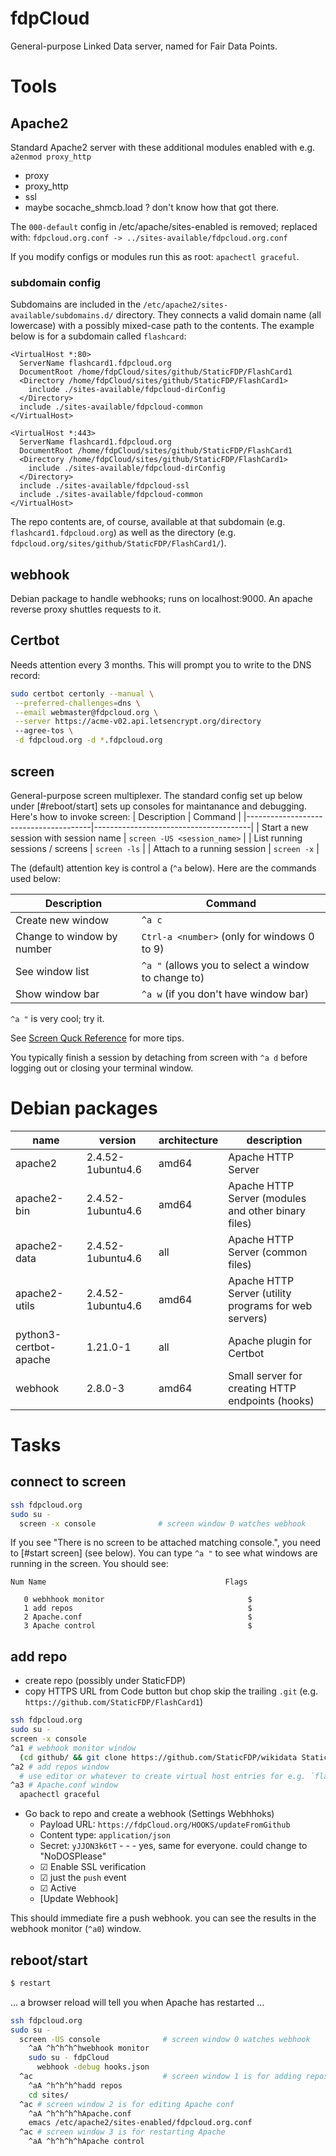 # fdpCloud

General-purpose Linked Data server, named for Fair Data Points.

# Tools

## Apache2
Standard Apache2 server with these additional modules enabled with e.g. `a2enmod proxy_http`
* proxy
* proxy_http
* ssl
* maybe socache_shmcb.load ? don't know how that got there.

The `000-default` config in /etc/apache/sites-enabled is removed; replaced with:
`fdpcloud.org.conf -> ../sites-available/fdpcloud.org.conf`

If you modify configs or modules run this as root: `apachectl graceful`.

### subdomain config
Subdomains are included in the `/etc/apache2/sites-available/subdomains.d/` directory.
They connects a valid domain name (all lowercase) with a possibly mixed-case path to the contents.
The example below is for a subdomain called `flashcard`:
```
<VirtualHost *:80>
  ServerName flashcard1.fdpcloud.org
  DocumentRoot /home/fdpCloud/sites/github/StaticFDP/FlashCard1
  <Directory /home/fdpCloud/sites/github/StaticFDP/FlashCard1>
    include ./sites-available/fdpcloud-dirConfig
  </Directory>
  include ./sites-available/fdpcloud-common
</VirtualHost>

<VirtualHost *:443>
  ServerName flashcard1.fdpcloud.org
  DocumentRoot /home/fdpCloud/sites/github/StaticFDP/FlashCard1
  <Directory /home/fdpCloud/sites/github/StaticFDP/FlashCard1>
    include ./sites-available/fdpcloud-dirConfig
  </Directory>
  include ./sites-available/fdpcloud-ssl
  include ./sites-available/fdpcloud-common
</VirtualHost>
```

The repo contents are, of course, available at that subdomain (e.g. `flashcard1.fdpcloud.org`) as well as the directory (e.g. `fdpcloud.org/sites/github/StaticFDP/FlashCard1/`).

## webhook
Debian package to handle webhooks; runs on localhost:9000. An apache reverse proxy shuttles requests to it.

## Certbot
Needs attention every 3 months. This will prompt you to write to the DNS record:
``` bash
sudo certbot certonly --manual \
 --preferred-challenges=dns \
 --email webmaster@fdpcloud.org \
 --server https://acme-v02.api.letsencrypt.org/directory
 --agree-tos \
 -d fdpcloud.org -d *.fdpcloud.org
```

## screen
General-purpose screen multiplexer. The standard config set up below under [#reboot/start] sets up consoles for maintanance and debugging.
Here's how to invoke screen:
| Description 				| Command 				|
|---------------------------------------|---------------------------------------|
| Start a new session with session name | `screen -US <session_name>`		|
| List running sessions / screens	      | `screen -ls`				|
| Attach to a running session		        | `screen -x`				|

The (default) attention key is control a (`^a` below). Here are the commands used below:

| Description				| Command								|
|---------------------------------------|-----------------------------------------------------------------------|
| Create new window 			| `^a c`								|
| Change to window by number 		| `Ctrl-a <number>` (only for windows 0 to 9)				|
| See window list 			| `^a "` (allows you to select a window to change to)		|
| Show window bar 			| `^a w` (if you don't have window bar)				|

`^a "` is very cool; try it.

See [Screen Quck Reference](https://gist.github.com/jctosta/af918e1618682638aa82) for more tips.

You typically finish a session by detaching from screen with `^a d` before logging out or closing your terminal window.

# Debian packages

| name                        | version           | architecture | description                                           |
|-----------------------------|-------------------|--------------|-------------------------------------------------------|
| apache2                     | 2.4.52-1ubuntu4.6 | amd64        | Apache HTTP Server                                    |
| apache2-bin                 | 2.4.52-1ubuntu4.6 | amd64        | Apache HTTP Server (modules and other binary files)   |
| apache2-data                | 2.4.52-1ubuntu4.6 | all          | Apache HTTP Server (common files)                     |
| apache2-utils               | 2.4.52-1ubuntu4.6 | amd64        | Apache HTTP Server (utility programs for web servers) |
| python3-certbot-apache      | 1.21.0-1          | all          | Apache plugin for Certbot                             |
| webhook                     | 2.8.0-3           | amd64        | Small server for creating HTTP endpoints (hooks)      |

# Tasks

## connect to screen

``` bash
ssh fdpcloud.org
sudo su -
  screen -x console              # screen window 0 watches webhook
```
If you see "There is no screen to be attached matching console.", you need to [#start screen] (see below).
You can type `^a "` to see what windows are running in the screen.
You should see:
```
Num Name                                        Flags

   0 webhhook monitor                                $
   1 add repos                                       $
   2 Apache.conf                                     $
   3 Apache control                                  $
```

## add repo
- create repo (possibly under StaticFDP)
- copy HTTPS URL from Code button but chop skip the trailing `.git` (e.g. `https://github.com/StaticFDP/FlashCard1`)
``` bash
ssh fdpcloud.org
sudo su -
screen -x console
^a1 # webhook monitor window
  (cd github/ && git clone https://github.com/StaticFDP/wikidata StaticFDP/FlashCard1)
^a2 # add repos window
  # use editor or whatever to create virtual host entries for e.g. `flashcard1`; see subdomain config above.
^a3 # Apache.conf window
  apachectl graceful
```
- Go back to repo and create a webhook (Settings Webhhoks)
  - Payload URL: `https://fdpCloud.org/HOOKS/updateFromGithub`
  - Content type: `application/json`
  - Secret: `yJJON3k6tT` - - - yes, same for everyone. could change to "NoDOSPlease"
  - ☑ Enable SSL verification
  - ☑ just the `push` event
  - ☑ Active
  - [Update Webhook]

This should immediate fire a push webhook. you can see the results in the webhook monitor (`^a0`) window.

## reboot/start
``` bash
$ restart
```
... a browser reload will tell you when Apache has restarted ...
``` bash
ssh fdpcloud.org
sudo su -
  screen -US console              # screen window 0 watches webhook
    ^aA ^h^h^h^hwebhook monitor
    sudo su - fdpCloud
      webhook -debug hooks.json
  ^ac                             # screen window 1 is for adding repos
    ^aA ^h^h^h^hadd repos
    cd sites/
  ^ac # screen window 2 is for editing Apache conf
    ^aA ^h^h^h^hApache.conf
    emacs /etc/apache2/sites-enabled/fdpcloud.org.conf
  ^ac # screen window 3 is for restarting Apache
    ^aA ^h^h^h^hApache control
```

